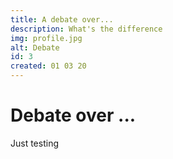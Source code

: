 ```yaml
---
title: A debate over...
description: What's the difference
img: profile.jpg
alt: Debate
id: 3
created: 01 03 20
---
```

# Debate over ...

Just testing